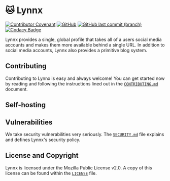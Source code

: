 # 🐱 Lynnx

[![Contributor Covenant](https://img.shields.io/badge/Contributor%20Covenant-v2.0%20adopted-ff69b4.svg)](code_of_conduct.md) [![GitHub](https://img.shields.io/github/license/lukewhrit/lynnx)](LICENSE) [![GitHub last commit (branch)](https://img.shields.io/github/last-commit/lukewhrit/lynnx/main)](https://github.com/lukewhrit/lynnx/commits/main) [![Codacy Badge](https://img.shields.io/codacy/grade/833223e0e8914c65b2783b1bbdb17cd6)](https://www.codacy.com/gh/lukewhrit/lynnx/dashboard)

Lynnx provides a single, global profile that takes all of a users social media accounts and makes them more available behind a single URL. In addition to social media accounts, Lynnx also provides a primitive blog system.

## Contributing

Contributing to Lynnx is easy and always welcome! You can get started now by reading and following the instructions lined out in the [`CONTRIBUTING.md`](CONTRIBUTING.md) document.

## Self-hosting

## Vulnerabilities

We take security vulnerabilities very seriously. The [`SECURITY.md`](SECURITY.md) file explains and defines Lynnx's security policy.

## License and Copyright

Lynnx is licensed under the Mozilla Public License v2.0. A copy of this license can be found within the [`LICENSE`](LICENSE) file.
